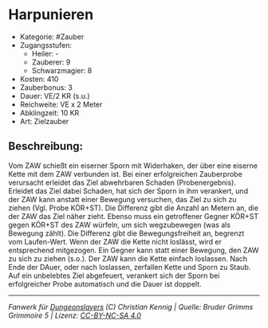 # Harpunieren

- Kategorie: #Zauber
- Zugangsstufen:
  - Heiler: -
  - Zauberer: 9
  - Schwarzmagier: 8
- Kosten: 410
- Zauberbonus: 3
- Dauer: VE/2 KR (s.u.)
- Reichweite: VE x 2 Meter
- Abklingzeit: 10 KR
- Art: Zielzauber

## Beschreibung:

Vom ZAW schießt ein eiserner Sporn mit Widerhaken, der über eine eiserne Kette mit dem ZAW verbunden ist. Bei einer erfolgreichen Zauberprobe verursacht erleidet das Ziel abwehrbaren Schaden (Probenergebnis). Erleidet das Ziel dabei Schaden, hat sich der Sporn in ihm verankert, und der ZAW kann anstatt einer Bewegung versuchen, das Ziel zu sich zu ziehen (Vgl. Probe KÖR+ST). Die Differenz gibt die Anzahl an Metern an, die der ZAW das Ziel näher zieht. Ebenso muss ein getroffener Gegner KÖR+ST gegen KÖR+ST des ZAW würfeln, um sich wegzubewegen (was als Bewegung zählt). Die Differenz gibt die Bewegungsfreiheit an, begrenzt vom Laufen-Wert. Wenn der ZAW die Kette nicht loslässt, wird er entsprechend mitgezogen. Ein Gegner kann statt einer Bewegung, den ZAW zu sich zu ziehen (s.o.). Der ZAW kann die Kette einfach loslassen. Nach Ende der DAuer, oder nach loslassen, zerfallen Kette und Sporn zu Staub. Auf ein unbelebtes Ziel abgefeuert, verankert sich der Sporn bei erfolgreicher Probe automatisch und die Dauer ist doppelt.

---

_Fanwerk für [Dungeonslayers](https://www.dungeonslayers.net/) (C) Christian Kennig | Quelle: Bruder Grimms Grimmoire 5 | Lizenz: [CC-BY-NC-SA 4.0](https://creativecommons.org/licenses/by-nc-sa/4.0/deed.de)_
